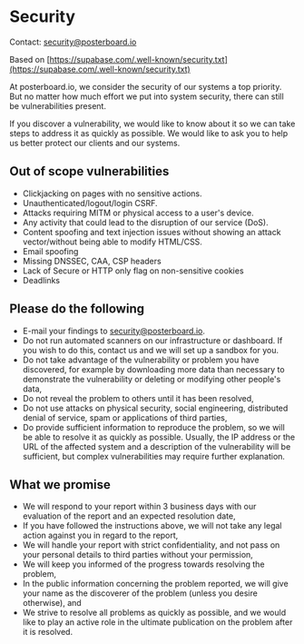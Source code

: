 # Security

Contact: [security@posterboard.io](mailto:security@posterboard.io)

Based on [https://supabase.com/.well-known/security.txt](https://supabase.com/.well-known/security.txt)

At posterboard.io, we consider the security of our systems a top priority. But no
matter how much effort we put into system security, there can still be
vulnerabilities present.

If you discover a vulnerability, we would like to know about it so we can take
steps to address it as quickly as possible. We would like to ask you to help us
better protect our clients and our systems.

## Out of scope vulnerabilities

- Clickjacking on pages with no sensitive actions.
- Unauthenticated/logout/login CSRF.
- Attacks requiring MITM or physical access to a user's device.
- Any activity that could lead to the disruption of our service (DoS).
- Content spoofing and text injection issues without showing an attack
  vector/without being able to modify HTML/CSS.
- Email spoofing
- Missing DNSSEC, CAA, CSP headers
- Lack of Secure or HTTP only flag on non-sensitive cookies
- Deadlinks

## Please do the following

- E-mail your findings to [security@posterboard.io](mailto:security@posterboard.io).
- Do not run automated scanners on our infrastructure or dashboard. If you wish
  to do this, contact us and we will set up a sandbox for you.
- Do not take advantage of the vulnerability or problem you have discovered,
  for example by downloading more data than necessary to demonstrate the
  vulnerability or deleting or modifying other people's data,
- Do not reveal the problem to others until it has been resolved,
- Do not use attacks on physical security, social engineering, distributed
  denial of service, spam or applications of third parties,
- Do provide sufficient information to reproduce the problem, so we will be
  able to resolve it as quickly as possible. Usually, the IP address or the URL
  of the affected system and a description of the vulnerability will be
  sufficient, but complex vulnerabilities may require further explanation.

## What we promise

- We will respond to your report within 3 business days with our evaluation of
  the report and an expected resolution date,
- If you have followed the instructions above, we will not take any legal
  action against you in regard to the report,
- We will handle your report with strict confidentiality, and not pass on your
  personal details to third parties without your permission,
- We will keep you informed of the progress towards resolving the problem,
- In the public information concerning the problem reported, we will give your
  name as the discoverer of the problem (unless you desire otherwise), and
- We strive to resolve all problems as quickly as possible, and we would like
  to play an active role in the ultimate publication on the problem after it
  is resolved.